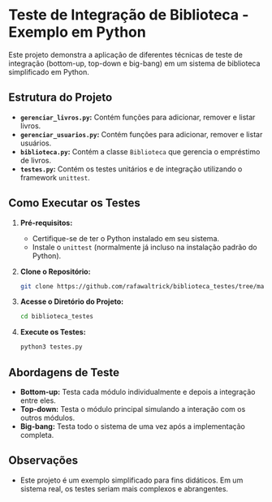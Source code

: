 # Teste de Integração de Biblioteca - Exemplo em Python

Este projeto demonstra a aplicação de diferentes técnicas de teste de integração (bottom-up, top-down e big-bang) em um sistema de biblioteca simplificado em Python.

## Estrutura do Projeto

*   **`gerenciar_livros.py`:** Contém funções para adicionar, remover e listar livros.
*   **`gerenciar_usuarios.py`:** Contém funções para adicionar, remover e listar usuários.
*   **`biblioteca.py`:** Contém a classe `Biblioteca` que gerencia o empréstimo de livros.
*   **`testes.py`:** Contém os testes unitários e de integração utilizando o framework `unittest`.

## Como Executar os Testes

1.  **Pré-requisitos:**
    *   Certifique-se de ter o Python instalado em seu sistema.
    *   Instale o `unittest` (normalmente já incluso na instalação padrão do Python).

2.  **Clone o Repositório:**
    ```bash
    git clone https://github.com/rafawaltrick/biblioteca_testes/tree/main
    ```

3.  **Acesse o Diretório do Projeto:**
    ```bash
    cd biblioteca_testes
    ```

4.  **Execute os Testes:**
    ```bash
    python3 testes.py
    ```

## Abordagens de Teste

*   **Bottom-up:** Testa cada módulo individualmente e depois a integração entre eles.
*   **Top-down:** Testa o módulo principal simulando a interação com os outros módulos.
*   **Big-bang:** Testa todo o sistema de uma vez após a implementação completa.

## Observações

*   Este projeto é um exemplo simplificado para fins didáticos. Em um sistema real, os testes seriam mais complexos e abrangentes.
